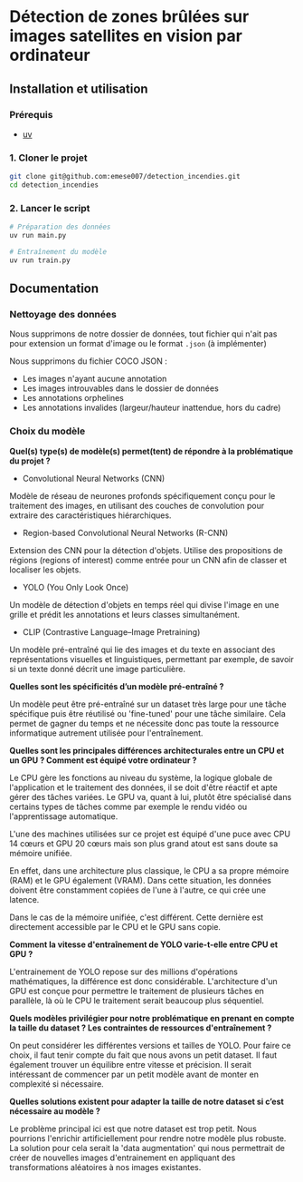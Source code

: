 # Détection de zones brûlées sur images satellites en vision par ordinateur

## Installation et utilisation

### Prérequis

- [uv](https://github.com/astral-sh/uv)

### 1. Cloner le projet

```bash
git clone git@github.com:emese007/detection_incendies.git
cd detection_incendies
```

### 2. Lancer le script

```bash
# Préparation des données
uv run main.py

# Entraînement du modèle
uv run train.py
```

## Documentation

### Nettoyage des données

Nous supprimons de notre dossier de données, tout fichier qui n'ait pas pour extension un format d'image ou le format `.json` (à implémenter)

Nous supprimons du fichier COCO JSON :

- Les images n'ayant aucune annotation
- Les images introuvables dans le dossier de données
- Les annotations orphelines
- Les annotations invalides (largeur/hauteur inattendue, hors du cadre)

### Choix du modèle

**Quel(s) type(s) de modèle(s) permet(tent) de répondre à la problématique du projet ?**

- Convolutional Neural Networks (CNN)

Modèle de réseau de neurones profonds spécifiquement conçu pour le traitement des images, en utilisant des couches de convolution pour extraire des caractéristiques hiérarchiques.

- Region-based Convolutional Neural Networks (R-CNN)

Extension des CNN pour la détection d'objets. Utilise des propositions de régions (regions of interest) comme entrée pour un CNN afin de classer et localiser les objets.

- YOLO (You Only Look Once)

Un modèle de détection d'objets en temps réel qui divise l'image en une grille et prédit les annotations et leurs classes simultanément.

- CLIP (Contrastive Language–Image Pretraining)

Un modèle pré-entraîné qui lie des images et du texte en associant des représentations visuelles et linguistiques, permettant par exemple, de savoir si un texte donné décrit une image particulière.

**Quelles sont les spécificités d’un modèle pré-entraîné ?**

Un modèle peut être pré-entraîné sur un dataset très large pour une tâche spécifique puis être réutilisé ou 'fine-tuned' pour une tâche similaire. Cela permet de gagner du temps et ne nécessite donc pas toute la ressource informatique autrement utilisée pour l'entraînement.

**Quelles sont les principales différences architecturales entre un CPU et un GPU ? Comment est équipé votre ordinateur ?**

Le CPU gère les fonctions au niveau du système, la logique globale de l'application et le traitement des données, il se doit d'être réactif et apte gérer des tâches variées. Le GPU va, quant à lui, plutôt être spécialisé dans certains types de tâches comme par exemple le rendu vidéo ou l'apprentissage automatique.

L'une des machines utilisées sur ce projet est équipé d'une puce avec CPU 14 cœurs et GPU 20 cœurs mais son plus grand atout est sans doute sa mémoire unifiée.

En effet, dans une architecture plus classique, le CPU a sa propre mémoire (RAM) et le GPU également (VRAM). Dans cette situation, les données doivent être constamment copiées de l'une à l'autre, ce qui crée une latence.

Dans le cas de la mémoire unifiée, c'est différent. Cette dernière est directement accessible par le CPU et le GPU sans copie.

**Comment la vitesse d'entraînement de YOLO varie-t-elle entre CPU et GPU ?**

L'entrainement de YOLO repose sur des millions d'opérations mathématiques, la différence est donc considérable. L'architecture d'un GPU est conçue pour permettre le traitement de plusieurs tâches en parallèle, là où le CPU le traitement serait beaucoup plus séquentiel.

**Quels modèles privilégier pour notre problématique en prenant en compte la taille du dataset ? Les contraintes de ressources d'entraînement ?**

On peut considérer les différentes versions et tailles de YOLO. Pour faire ce choix, il faut tenir compte du fait que nous avons un petit dataset. Il faut également trouver un équilibre entre vitesse et précision. Il serait intéressant de commencer par un petit modèle avant de monter en complexité si nécessaire.

**Quelles solutions existent pour adapter la taille de notre dataset si c’est nécessaire au modèle ?**

Le problème principal ici est que notre dataset est trop petit. Nous pourrions l'enrichir artificiellement pour rendre notre modèle plus robuste. La solution pour cela serait la 'data augmentation' qui nous permettrait de créer de nouvelles images d'entrainement en appliquant des transformations aléatoires à nos images existantes.
